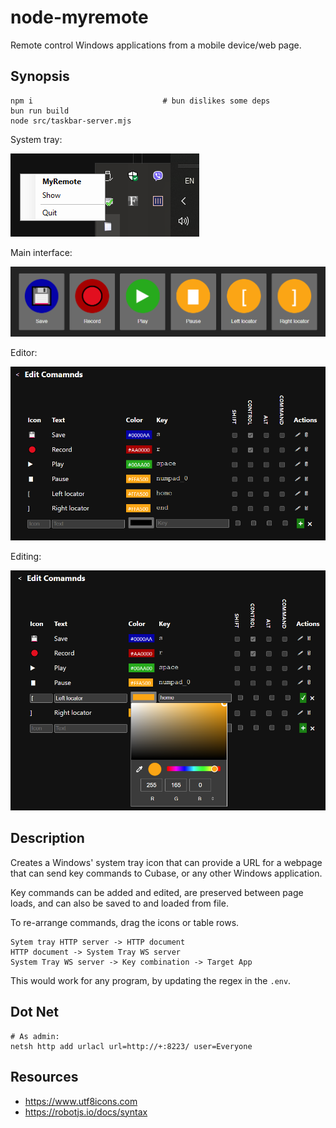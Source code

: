 # node-myremote

Remote control Windows applications from a mobile device/web page.

## Synopsis

    npm i                             # bun dislikes some deps
    bun run build
    node src/taskbar-server.mjs

System tray:

![System Tray](./README/taskbar.png)

Main interface:

![Main](./README/main.png)

Editor:

![Editor](./README/editor.png)

Editing:

![Editing](./README/editing.png)

## Description

Creates a Windows' system tray icon that can provide a URL for a webpage that 
can send key commands to Cubase, or any other Windows application.

Key commands can be added and edited, are preserved between page loads, 
and can also be saved to and loaded from file.

To re-arrange commands, drag the icons or table rows.

    Sytem tray HTTP server -> HTTP document
    HTTP document -> System Tray WS server 
    System Tray WS server -> Key combination -> Target App

This would work for any program, by updating the regex in the `.env`.

## Dot Net

    # As admin:
    netsh http add urlacl url=http://+:8223/ user=Everyone


## Resources

* https://www.utf8icons.com
* https://robotjs.io/docs/syntax
